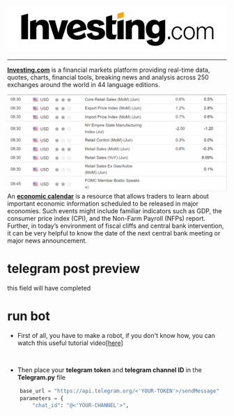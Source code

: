 ![Screenshot](image/investing_logo.png)

-----
**[Investing.com](https://investing.com/)** is a financial markets platform providing real-time data, quotes, charts, financial tools, breaking news and analysis across 250 exchanges around the world in 44 language editions.


![Screenshot](image/calender.PNG)
An **[economic calendar](https://www.investing.com/economic-calendar/)** is a resource that allows traders to learn about important economic information scheduled
to be released in major economies. Such events might include familiar indicators such as GDP, the consumer price index (CPI), and the Non-Farm Payroll (NFPs) report. Further,
in today’s environment of fiscal cliffs and central bank intervention,
it can be very helpful to know the date of the next
central bank meeting or major news announcement.

# telegram post preview

this field will have completed

# run bot 

* First of all, you have to make a robot, if you
don't know how, you can watch this useful tutorial video[[here]](https://www.youtube.com/watch?v=CNkiPN_WZfA)
  
<br />

- Then place your **telegram token** and **telegram channel ID** in the **Telegram.py** file

```python
    base_url = "https://api.telegram.org/<'YOUR-TOKEN'>/sendMessage"
    parameters = {
        "chat_id": "@<'YOUR-CHANNEL'>",
```

